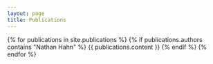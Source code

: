 ```yaml
---
layout: page
title: Publications
---
```


{% for publications in site.publications %}
  {% if publications.authors contains "Nathan Hahn" %}
  {{ publications.content }}
  {% endif %}
{% endfor %}
